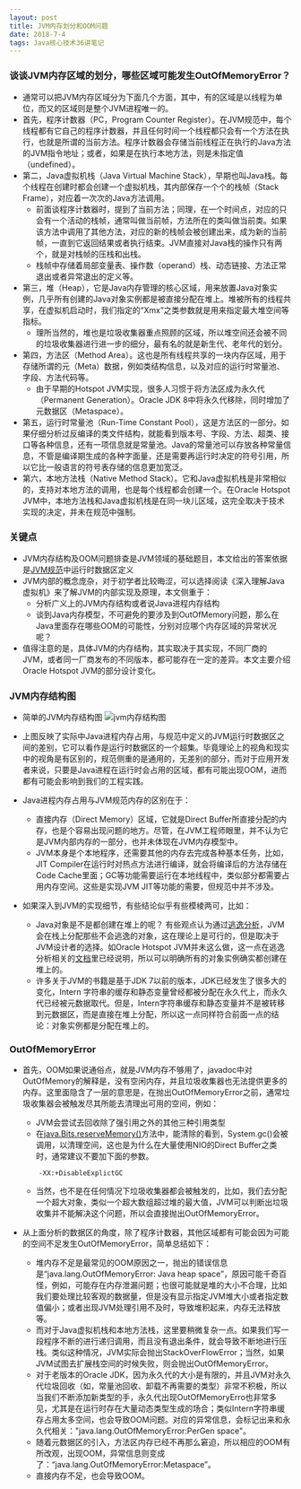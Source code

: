 ```yaml
---
layout: post
title: JVM内存划分和OOM问题
date: 2018-7-4
tags: Java核心技术36讲笔记
---
```


### 谈谈JVM内存区域的划分，哪些区域可能发生OutOfMemoryError？
- 通常可以把JVM内存区域分为下面几个方面，其中，有的区域是以线程为单位，而又的区域则是整个JVM进程唯一的。
- 首先，程序计数器（PC，Program Counter Register）。在JVM规范中，每个线程都有它自己的程序计数器，并且任何时间一个线程都只会有一个方法在执行，也就是所谓的当前方法。程序计数器会存储当前线程正在执行的Java方法的JVM指令地址；或者，如果是在执行本地方法，则是未指定值（undefined）。
- 第二，Java虚拟机栈（Java Virtual Machine Stack），早期也叫Java栈。每个线程在创建时都会创建一个虚拟机栈，其内部保存一个个的栈帧（Stack Frame），对应着一次次的Java方法调用。
    - 前面谈程序计数器时，提到了当前方法；同理，在一个时间点，对应的只会有一个活动的栈帧，通常叫做当前帧，方法所在的类叫做当前类。如果该方法中调用了其他方法，对应的新的栈帧会被创建出来，成为新的当前帧，一直到它返回结果或者执行结束。JVM直接对Java栈的操作只有两个，就是对栈帧的压栈和出栈。
    - 栈帧中存储着局部变量表、操作数（operand）栈、动态链接、方法正常退出或者异常退出的定义等。
- 第三，堆（Heap），它是Java内存管理的核心区域，用来放置Java对象实例，几乎所有创建的Java对象实例都是被直接分配在堆上。堆被所有的线程共享，在虚拟机启动时，我们指定的“Xmx”之类参数就是用来指定最大堆空间等指标。
	- 理所当然的，堆也是垃圾收集器重点照顾的区域，所以堆空间还会被不同的垃圾收集器进行进一步的细分，最有名的就是新生代、老年代的划分。
- 第四，方法区（Method Area）。这也是所有线程共享的一块内存区域，用于存储所谓的元（Meta）数据，例如类结构信息，以及对应的运行时常量池、字段、方法代码等。
	- 由于早期的Hotspot JVM实现，很多人习惯于将方法区成为永久代（Permanent Generation）。Oracle JDK 8中将永久代移除，同时增加了元数据区（Metaspace）。
- 第五，运行时常量池（Run-Time Constant Pool），这是方法区的一部分。如果仔细分析过反编译的类文件结构，就能看到版本号、字段、方法、超类、接口等各种信息，还有一项信息就是常量池。Java的常量池可以存放各种常量信息，不管是编译期生成的各种字面量，还是需要再运行时决定的符号引用，所以它比一般语言的符号表存储的信息更加宽泛。
- 第六，本地方法栈（Native Method Stack）。它和Java虚拟机栈是非常相似的，支持对本地方法的调用，也是每个线程都会创建一个。在Oracle Hotspot JVM中，本地方法栈和Java虚拟机栈是在同一块儿区域，这完全取决于技术实现的决定，并未在规范中强制。

### 关键点
- JVM内存结构及OOM问题排查是JVM领域的基础题目，本文给出的答案依据是[JVM规范](https://docs.oracle.com/javase/specs/jvms/se9/html/jvms-2.html#jvms-2.5)中运行时数据区定义
- JVM内部的概念庞杂，对于初学者比较晦涩，可以选择阅读《深入理解Java虚拟机》来了解JVM的内部实现及原理，本文侧重于：
	- 分析广义上的JVM内存结构或者说Java进程内存结构
	- 谈到Java内存模型，不可避免的要涉及到OutOfMemory问题，那么在Java里面存在哪些OOM的可能性，分别对应哪个内存区域的异常状况呢？
- 值得注意的是，具体JVM的内存结构，其实取决于其实现，不同厂商的JVM，或者同一厂商发布的不同版本，都可能存在一定的差异。本文主要介绍Oracle Hotspot JVM的部分设计变化。

### JVM内存结构图
- 简单的JVM内存结构图
![jvm内存结构图](http://jvm内存结构图.png)

- 上图反映了实际中Java进程内存占用，与规范中定义的JVM运行时数据区之间的差别，它可以看作是运行时数据区的一个超集。毕竟理论上的视角和现实中的视角是有区别的，规范侧重的是通用的，无差别的部分，而对于应用开发者来说，只要是Java进程在运行时会占用的区域，都有可能出现OOM，进而都有可能会影响到我们的工程实践。
- Java进程内存占用与JVM规范内存的区别在于：
	- 直接内存（Direct Memory）区域，它就是Direct Buffer所直接分配的内存，也是个容易出现问题的地方。尽管，在JVM工程师眼里，并不认为它是JVM内部内存的一部分，也并未体现在JVM内存模型中。
	- JVM本身是个本地程序，还需要其他的内存去完成各种基本任务，比如，JIT Compiler在运行时对热点方法进行编译，就会将编译后的方法存储在Code Cache里面；GC等功能需要运行在本地线程中，类似部分都需要占用内存空间。这些是实现JVM JIT等功能的需要，但规范中并不涉及。
- 如果深入到JVM的实现细节，有些结论似乎有些模棱两可，比如：
	- Java对象是不是都创建在堆上的呢？
	  有些观点认为通过[逃逸分析](https://en.wikipedia.org/wiki/Escape_analysis)，JVM会在栈上分配那些不会逃逸的对象，这在理论上是可行的，但是取决于JVM设计者的选择。如Oracle Hotspot JVM并未这么做，这一点在逃逸分析相关的[文档](https://docs.oracle.com/javase/8/docs/technotes/guides/vm/performance-enhancements-7.html#escapeAnalysis)里已经说明，所以可以明确所有的对象实例确实都创建在堆上的。
	- 许多关于JVM的书籍是基于JDK 7以前的版本，JDK已经发生了很多大的变化，Intern 字符串的缓存和静态变量曾经都被分配在永久代上，而永久代已经被元数据取代。但是，Intern字符串缓存和静态变量并不是被转移到元数据区，而是直接在堆上分配，所以这一点同样符合前面一点的结论：对象实例都是分配在堆上的。

### OutOfMemoryError
- 首先，OOM如果说通俗点，就是JVM内存不够用了，javadoc中对OutOfMemory的解释是，没有空闲内存，并且垃圾收集器也无法提供更多的内存。这里面隐含了一层的意思是，在抛出OutOfMemoryError之前，通常垃圾收集器会被触发尽其所能去清理出可用的空间，例如：
	- JVM会尝试去回收除了强引用之外的其他三种引用类型
	- 在[java.Bits.reserveMemory()](http://hg.openjdk.java.net/jdk/jdk/file/9f62267e79df/src/java.base/share/classes/java/nio/Bits.java)方法中，能清除的看到，System.gc()会被调用，以清理空间，这也是为什么在大量使用NIO的Direct Buffer之类时，通常建议不要加下面的参数。
	```
    	-XX:+DisableExplictGC
    ```
	- 当然，也不是在任何情况下垃圾收集器都会被触发的，比如，我们去分配一个超大对象，类似一个超大数组超过堆的最大值，JVM可以判断出垃圾收集并不能解决这个问题，所以会直接抛出OutOfMemoryError。

- 从上面分析的数据区的角度，除了程序计数器，其他区域都有可能会因为可能的空间不足发生OutOfMemoryError，简单总结如下：
	- 堆内存不足是最常见的OOM原因之一，抛出的错误信息是“java.lang.OutOfMemoryError: Java heap space”，原因可能千奇百怪，例如，可能存在内存泄漏问题；也很可能就是堆的大小不合理，比如我们要处理比较客观的数据量，但是没有显示指定JVM堆大小或者指定数值偏小；或者出现JVM处理引用不及时，导致堆积起来，内存无法释放等。
	- 而对于Java虚拟机栈和本地方法栈，这里要稍微复杂一点。如果我们写一段程序不断的进行递归调用，而且没有退出条件，就会导致不断地进行压栈。类似这种情况，JVM实际会抛出StackOverFlowError；当然，如果JVM试图去扩展栈空间的时候失败，则会抛出OutOfMemoryError。
	- 对于老版本的Oracle JDK，因为永久代的大小是有限的，并且JVM对永久代垃圾回收（如，常量池回收、卸载不再需要的类型）非常不积极，所以当我们不断添加新类型的手，永久代出现OutOfMemoryErro也非常多见，尤其是在运行时存在大量动态类型生成的场合；类似Intern字符串缓存占用太多空间，也会导致OOM问题。对应的异常信息，会标记出来和永久代相关："java.lang.OutOfMemoryError:PerGen space"。
	- 随着元数据区的引入，方法区内存已经不再那么窘迫，所以相应的OOM有所改观，出现OOM，异常信息则变成了：“java.lang.OutOfMemoryError:Metaspace”。
	- 直接内存不足，也会导致OOM。
